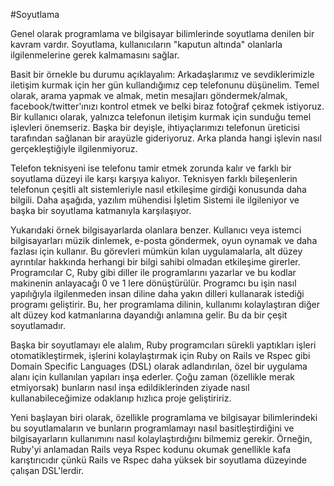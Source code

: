 #Soyutlama

Genel olarak programlama ve bilgisayar bilimlerinde soyutlama denilen bir kavram vardır. Soyutlama, kullanıcıların "kaputun altında" olanlarla ilgilenmelerine gerek kalmamasını sağlar.

Basit bir örnekle bu durumu açıklayalım: Arkadaşlarımız ve sevdiklerimizle iletişim kurmak için her gün kullandığımız cep telefonunu düşünelim. Temel olarak, arama yapmak ve almak, metin mesajları göndermek/almak, facebook/twitter'ınızı kontrol etmek ve belki biraz fotoğraf çekmek istiyoruz. Bir kullanıcı olarak, yalnızca telefonun iletişim kurmak için sunduğu temel işlevleri önemseriz. Başka bir deyişle, ihtiyaçlarımızı telefonun üreticisi tarafından sağlanan bir arayüzle gideriyoruz. Arka planda hangi işlevin nasıl gerçekleştiğiyle ilgilenmiyoruz.

Telefon teknisyeni ise telefonu tamir etmek zorunda kalır ve farklı bir soyutlama düzeyi ile karşı karşıya kalıyor. Teknisyen farklı bileşenlerin telefonun çeşitli alt sistemleriyle nasıl etkileşime girdiği konusunda daha bilgili. Daha aşağıda, yazılım mühendisi İşletim Sistemi ile ilgileniyor ve başka bir soyutlama katmanıyla karşılaşıyor.

Yukarıdaki örnek bilgisayarlarda olanlara benzer. Kullanıcı veya istemci bilgisayarları müzik dinlemek, e-posta göndermek, oyun oynamak ve daha fazlası için kullanır. Bu görevleri mümkün kılan uygulamalarla, alt düzey ayrıntılar hakkında herhangi bir bilgi sahibi olmadan etkileşime girerler. Programcılar C, Ruby gibi diller ile programlarını yazarlar ve bu kodlar makinenin anlayacağı 0 ve 1 lere dönüştürülür. Programcı bu işin nasıl yapılığıyla ilgilenmeden insan diline daha yakın dilleri kullanarak istediği programı geliştirir. Bu, her programlama dilinin, kullanımı kolaylaştıran diğer alt düzey kod katmanlarına dayandığı anlamına gelir. Bu da bir çeşit soyutlamadır.

Başka bir soyutlamayı ele alalım, Ruby programcıları sürekli yaptıkları işleri otomatikleştirmek, işlerini kolaylaştırmak için Ruby on Rails ve Rspec gibi Domain Specific Languages (DSL) olarak adlandırılan, özel bir uygulama alanı için kullanılan  yapıları inşa ederler. Çoğu zaman (özellikle merak etmiyorsak) bunların nasıl inşa edildiklerinden ziyade nasıl kullanabileceğimize odaklanıp hızlıca proje geliştiririz.

Yeni başlayan biri olarak, özellikle programlama ve bilgisayar bilimlerindeki bu soyutlamaların ve bunların programlamayı nasıl basitleştirdiğini ve bilgisayarların kullanımını nasıl kolaylaştırdığını bilmemiz gerekir. Örneğin, Ruby'yi anlamadan Rails veya Rspec kodunu okumak genellikle kafa karıştırıcıdır çünkü Rails ve Rspec daha yüksek bir soyutlama düzeyinde çalışan DSL'lerdir. 